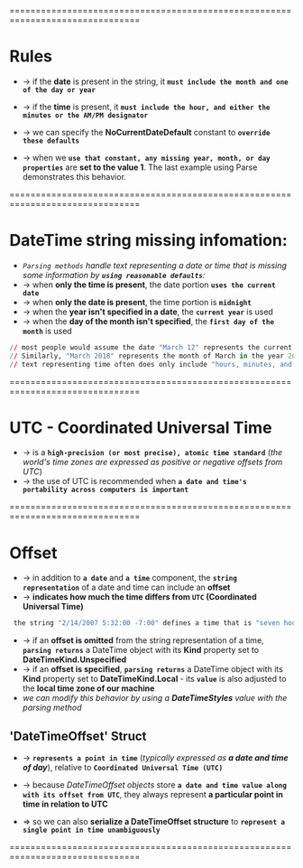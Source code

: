 ===============================================================================
# Rules
* -> if the **date** is present in the string, it **`must include the month and one of the day or year`**
* -> if the **time** is present, it **`must include the hour, and either the minutes or the AM/PM designator`**

* -> we can specify the **NoCurrentDateDefault** constant to **`override these defaults`**
* -> when we **`use that constant, any missing year, month, or day properties`** are **set to the value 1**. The last example using Parse demonstrates this behavior.

===============================================================================
# DateTime string missing infomation:
* _`Parsing methods` handle text representing a date or time that is missing some information by **`using reasonable defaults`**:_
* -> when **only the time is present**, the date portion **`uses the current date`**
* -> when **only the date is present**, the time portion is **`midnight`**
* -> when the **year isn't specified in a date**, the **`current year`** is used
* -> when the **day of the month isn't specified**, the **`first day of the month`** is used

```r - For example
// most people would assume the date "March 12" represents the current year
// Similarly, "March 2018" represents the month of March in the year 2018
// text representing time often does only include "hours, minutes, and an AM/PM designation"
```

===============================================================================
# UTC - Coordinated Universal Time 
* -> is a **`high-precision (or most precise), atomic time standard`** (_the world's time zones are expressed as positive or negative offsets from UTC_)
* -> the use of UTC is recommended when **`a date and time's portability across computers is important`**

===============================================================================
# Offset
* -> in addition to **`a date`** and **`a time`** component, the **`string representation`** of a date and time can include an **offset**
* -> **indicates how much the time differs from `UTC` (Coordinated Universal Time)**

```r - For example:
 the string "2/14/2007 5:32:00 -7:00" defines a time that is "seven hours earlier than UTC"
``` 

* -> if an **offset is omitted** from the string representation of a time, **`parsing returns`** a DateTime object with its **Kind** property set to **DateTimeKind.Unspecified**
* -> if an **offset is specified**, **`parsing returns`** a DateTime object with its **Kind** property set to **DateTimeKind.Local** - its **`value`** is also adjusted to the **local time zone of our machine**
* _we can modify this behavior by using a **DateTimeStyles** value with the parsing method_

## 'DateTimeOffset' Struct
* -> **`represents a point in time`** (_typically expressed as **a date and time of day**_), relative to **`Coordinated Universal Time (UTC)`**
* -> because _DateTimeOffset objects_ store **`a date and time value along with its offset from UTC`**, they always represent **a particular point in time in relation to UTC**

* => so we can also **serialize a DateTimeOffset structure** to **`represent a single point in time unambiguously`**

===============================================================================
